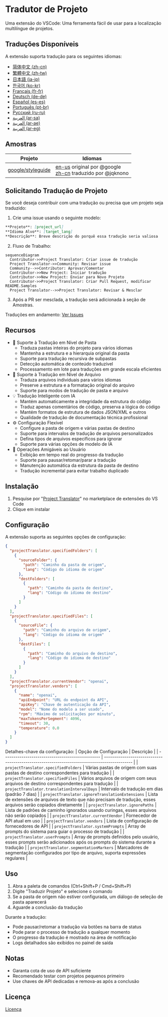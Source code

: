 # Tradutor de Projeto

Uma extensão do VSCode: Uma ferramenta fácil de usar para a localização multilíngue de projetos.

## Traduções Disponíveis

A extensão suporta tradução para os seguintes idiomas:

- [简体中文 (zh-cn)](./readmes/README.zh-cn.md)
- [繁體中文 (zh-tw)](./readmes/README.zh-tw.md)
- [日本語 (ja-jp)](./readmes/README.ja-jp.md)
- [한국어 (ko-kr)](./readmes/README.ko-kr.md)
- [Français (fr-fr)](./readmes/README.fr-fr.md)
- [Deutsch (de-de)](./readmes/README.de-de.md)
- [Español (es-es)](./readmes/README.es-es.md)
- [Português (pt-br)](./readmes/README.pt-br.md)
- [Русский (ru-ru)](./readmes/README.ru-ru.md)
- [العربية (ar-sa)](./readmes/README.ar-sa.md)
- [العربية (ar-ae)](./readmes/README.ar-ae.md)
- [العربية (ar-eg)](./readmes/README.ar-eg.md)

## Amostras

| Projeto                                                   | Idiomas                                                                                                                                                 |
| --------------------------------------------------------- | --------------------------------------------------------------------------------------------------------------------------------------------------------- |
| [google/styleguide](https://github.com/google/styleguide) | [en-us](https://github.com/google/styleguide) original por @google<br>[zh-cn](https://github.com/Project-Translation/styleguide-zh-cn) traduzido por @jqknono |

## Solicitando Tradução de Projeto

Se você deseja contribuir com uma tradução ou precisa que um projeto seja traduzido:

1. Crie uma issue usando o seguinte modelo:

```md
**Projeto**: [project_url]
**Idioma Alvo**: [target_lang]
**Descrição**: Breve descrição do porquê essa tradução seria valiosa
```

2. Fluxo de Trabalho:

```mermaid
sequenceDiagram
  Contributor->>Project Translator: Criar issue de tradução
  Project Translator->>Community: Revisar issue
  Community-->>Contributor: Aprovar/Comentar
  Contributor->>New Project: Iniciar tradução
  Contributor->>New Project: Enviar para Novo Projeto
  Contributor->>Project Translator: Criar Pull Request, modificar README.Samples
  Project Translator-->>Project Translator: Revisar & Mesclar
```

3. Após a PR ser mesclada, a tradução será adicionada à seção de Amostras.

Traduções em andamento: [Ver Issues](https://github.com/Project-Translation/project_translator/issues)

## Recursos
- 📁 Suporte à Tradução em Nível de Pasta
  - Traduza pastas inteiras do projeto para vários idiomas
  - Mantenha a estrutura e a hierarquia original da pasta
  - Suporte para tradução recursiva de subpastas
  - Detecção automática de conteúdo traduzível
  - Processamento em lote para traduções em grande escala eficientes
- 📄 Suporte à Tradução em Nível de Arquivo
  - Traduza arquivos individuais para vários idiomas
  - Preserve a estrutura e a formatação original do arquivo
  - Suporte para modos de tradução de pasta e arquivo
- 💡 Tradução Inteligente com IA
  - Mantém automaticamente a integridade da estrutura do código
  - Traduz apenas comentários de código, preserva a lógica do código
  - Mantém formatos de estrutura de dados JSON/XML e outros
  - Qualidade de tradução de documentação técnica profissional
- ⚙️ Configuração Flexível
  - Configure a pasta de origem e várias pastas de destino
  - Suporte para intervalos de tradução de arquivos personalizados
  - Defina tipos de arquivos específicos para ignorar
  - Suporte para várias opções de modelo de IA
- 🚀 Operações Amigáveis ao Usuário
  - Exibição em tempo real do progresso da tradução
  - Suporte para pausar/retomar/parar a tradução
  - Manutenção automática da estrutura da pasta de destino
  - Tradução incremental para evitar trabalho duplicado

## Instalação

1. Pesquise por "[Project Translator](https://marketplace.visualstudio.com/items?itemName=techfetch-dev.project-translator)" no marketplace de extensões do VS Code
2. Clique em instalar

## Configuração

A extensão suporta as seguintes opções de configuração:

```json
{
  "projectTranslator.specifiedFolders": [
    {
      "sourceFolder": {
        "path": "Caminho da pasta de origem",
        "lang": "Código do idioma de origem"
      },
      "destFolders": [
        {
          "path": "Caminho da pasta de destino",
          "lang": "Código do idioma de destino"
        }
      ]
    }
  ],
  "projectTranslator.specifiedFiles": [
    {
      "sourceFile": {
        "path": "Caminho do arquivo de origem",
        "lang": "Código do idioma de origem"
      },
      "destFiles": [
        {
          "path": "Caminho do arquivo de destino",
          "lang": "Código do idioma de destino"
        }
      ]
    }
  ],
  "projectTranslator.currentVendor": "openai",
  "projectTranslator.vendors": [
    {
      "name": "openai",
      "apiEndpoint": "URL do endpoint da API",
      "apiKey": "Chave de autenticação da API",
      "model": "Nome do modelo a ser usado",
      "rpm": "Máximo de solicitações por minuto",
      "maxTokensPerSegment": 4096,
      "timeout": 30,
      "temperature": 0.0
    }
  ]
}
```

Detalhes-chave da configuração:
| Opção de Configuração                            | Descrição                                                                                    |
| ------------------------------------------------ | -------------------------------------------------------------------------------------------- |
| `projectTranslator.specifiedFolders`             | Várias pastas de origem com suas pastas de destino correspondentes para tradução             |
| `projectTranslator.specifiedFiles`               | Vários arquivos de origem com seus arquivos de destino correspondentes para tradução         |
| `projectTranslator.translationIntervalDays`      | Intervalo de tradução em dias (padrão 7 dias)                                                |
| `projectTranslator.ignoreTranslationExtensions`  | Lista de extensões de arquivos de texto que não precisam de tradução, esses arquivos serão copiados diretamente  |
| `projectTranslator.ignorePaths`                  | Lista de padrões de caminho ignorados usando curingas, esses arquivos não serão copiados     |
| `projectTranslator.currentVendor`                | Fornecedor de API atual em uso                                                               |
| `projectTranslator.vendors`                      | Lista de configuração de fornecedores de API                                                 |
| `projectTranslator.systemPrompts`                | Array de prompts do sistema para guiar o processo de tradução                                |
| `projectTranslator.userPrompts`                  | Array de prompts definidos pelo usuário, esses prompts serão adicionados após os prompts do sistema durante a tradução |
| `projectTranslator.segmentationMarkers`          | Marcadores de segmentação configurados por tipo de arquivo, suporta expressões regulares     |

## Uso

1. Abra a paleta de comandos (Ctrl+Shift+P / Cmd+Shift+P)
2. Digite "Traduzir Projeto" e selecione o comando
3. Se a pasta de origem não estiver configurada, um diálogo de seleção de pasta aparecerá
4. Aguarde a conclusão da tradução

Durante a tradução:

- Pode pausar/retomar a tradução via botões na barra de status
- Pode parar o processo de tradução a qualquer momento
- O progresso da tradução é mostrado na área de notificação
- Logs detalhados são exibidos no painel de saída

## Notas

- Garanta cota de uso de API suficiente
- Recomendado testar com projetos pequenos primeiro
- Use chaves de API dedicadas e remova-as após a conclusão

## Licença

[Licença](LICENSE)
